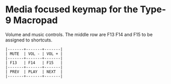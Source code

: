 # Media focused keymap for the Type-9 Macropad

Volume and music controls. The middle row are F13 F14 and F15 to be assigned to shortcuts.

```
|-------+-------+-------|
| MUTE  | VOL - | VOL + |
|-------+-------+-------|
| F13   | F14   | F15   |
|-------+-------+-------|
| PREV  | PLAY  | NEXT  |
|-------+-------+-------|
```
